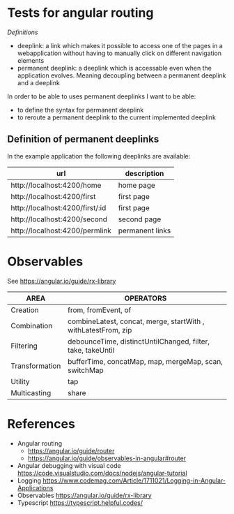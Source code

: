 # Tests for angular routing
*Definitions*
- deeplink: a link which makes it possible to access one of the pages in a webapplication without having to manually click on different navigation elements
- permanent deeplink: a deeplink which is accessable even when the application evolves. Meaning decoupling between a permanent deeplink and a deeplink
  
In order to be able to uses permanent deeplinks I want to be able:
- to define the syntax for permanent deeplink
- to reroute a permanent deeplink to the current implemented deeplink

## Definition of permanent deeplinks
In the example application the following deeplinks are available:

| url                              | description     |
|----------------------------------|-----------------|
| http://localhost:4200/home       | home page       |
| http://localhost:4200/first      | first page      |
| http://localhost:4200/first/:id  | first page      |
| http://localhost:4200/second     | second page     |
| http://localhost:4200/permlink   | permanent links |


# Observables
See https://angular.io/guide/rx-library

| AREA	         | OPERATORS                                                     |
|----------------|---------------------------------------------------------------|
| Creation       | from, fromEvent, of                                           |
| Combination    | combineLatest, concat, merge, startWith , withLatestFrom, zip |
| Filtering	     | debounceTime, distinctUntilChanged, filter, take, takeUntil   |
| Transformation | bufferTime, concatMap, map, mergeMap, scan, switchMap         |
| Utility	       | tap                                                           |
| Multicasting	 | share                                                         |  

# References
* Angular routing 
  * https://angular.io/guide/router
  * https://angular.io/guide/observables-in-angular#router
* Angular debugging with visual code https://code.visualstudio.com/docs/nodejs/angular-tutorial
* Logging https://www.codemag.com/Article/1711021/Logging-in-Angular-Applications 
* Observables https://angular.io/guide/rx-library 
* Typescript https://typescript.helpful.codes/
